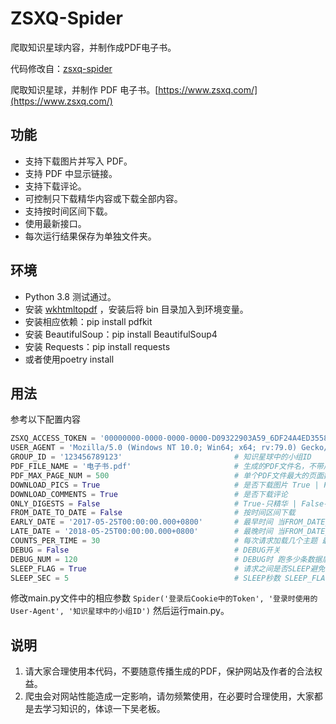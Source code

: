 # ZSXQ-Spider
 爬取知识星球内容，并制作成PDF电子书。

代码修改自：[zsxq-spider](https://github.com/wbsabc/zsxq-spider)

爬取知识星球，并制作 PDF 电子书。[https://www.zsxq.com/](https://www.zsxq.com/)

## 功能

* 支持下载图片并写入 PDF。
* 支持 PDF 中显示链接。
* 支持下载评论。
* 可控制只下载精华内容或下载全部内容。
* 支持按时间区间下载。
* 使用最新接口。
* 每次运行结果保存为单独文件夹。

## 环境

* Python 3.8 测试通过。
* 安装 [wkhtmltopdf](https://wkhtmltopdf.org/downloads.html) ，安装后将 bin 目录加入到环境变量。
* 安装相应依赖：pip install pdfkit
* 安装 BeautifulSoup：pip install BeautifulSoup4
* 安装 Requests：pip install requests
* 或者使用poetry install


## 用法

参考以下配置内容
```python
ZSXQ_ACCESS_TOKEN = '00000000-0000-0000-0000-D09322903A59_6DF24A4ED3558CD4'    # 登录后Cookie中的Token（必须修改）
USER_AGENT = 'Mozilla/5.0 (Windows NT 10.0; Win64; x64; rv:79.0) Gecko/20100101 Firefox/79.0'    # 登录时使用的User-Agent（必须修改）
GROUP_ID = '123456789123'                         # 知识星球中的小组ID
PDF_FILE_NAME = '电子书.pdf'                       # 生成的PDF文件名，不带后缀
PDF_MAX_PAGE_NUM = 500                            # 单个PDF文件最大的页面数。windows下超过一定数量的页面会生成失败，所以需要调整此值
DOWNLOAD_PICS = True                              # 是否下载图片 True | False 下载会导致程序变慢
DOWNLOAD_COMMENTS = True                          # 是否下载评论
ONLY_DIGESTS = False                              # True-只精华 | False-全部
FROM_DATE_TO_DATE = False                         # 按时间区间下载
EARLY_DATE = '2017-05-25T00:00:00.000+0800'       # 最早时间 当FROM_DATE_TO_DATE=True时生效 为空表示不限制 形如'2017-05-25T00:00:00.000+0800'
LATE_DATE = '2018-05-25T00:00:00.000+0800'        # 最晚时间 当FROM_DATE_TO_DATE=True时生效 为空表示不限制 形如'2017-05-25T00:00:00.000+0800'
COUNTS_PER_TIME = 30                              # 每次请求加载几个主题 最大可设置为30
DEBUG = False                                     # DEBUG开关
DEBUG_NUM = 120                                   # DEBUG时 跑多少条数据后停止 需与COUNTS_PER_TIME结合考虑
SLEEP_FLAG = True                                 # 请求之间是否SLEEP避免请求过于频繁
SLEEP_SEC = 5                                     # SLEEP秒数 SLEEP_FLAG=True时生效
```

修改main.py文件中的相应参数
`Spider('登录后Cookie中的Token', '登录时使用的User-Agent', '知识星球中的小组ID')`
然后运行main.py。

## 说明

1. 请大家合理使用本代码，不要随意传播生成的PDF，保护网站及作者的合法权益。
2. 爬虫会对网站性能造成一定影响，请勿频繁使用，在必要时合理使用，大家都是去学习知识的，体谅一下吴老板。
